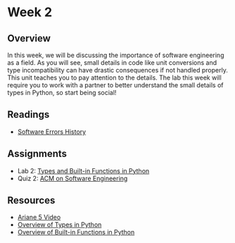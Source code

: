 # Week 2

## Overview

In this week, we will be discussing the importance of software engineering as a field. As you will see, small details in code like unit conversions and type incompatibility can have drastic consequences if not handled properly. This unit teaches you to pay attention to the details. The lab this week will require you to work with a partner to better understand the small details of types in Python, so start being social!

## Readings

- [Software Errors History](https://raygun.com/blog/costly-software-errors-history/)

## Assignments

- Lab 2: [Types and Built-in Functions in Python](./lab1)
- Quiz 2: [ACM on Software Engineering](https://uncc.instructure.com/courses/194401/quizzes/422336?module_item_id=4894483)

## Resources

- [Ariane 5 Video](https://www.youtube.com/watch?v=WwA8jRzaAkY)
- [Overview of Types in Python](https://www.w3schools.com/python/python_datatypes.asp)
- [Overview of Built-in Functions in Python](https://www.w3schools.com/python/python_ref_functions.asp)
